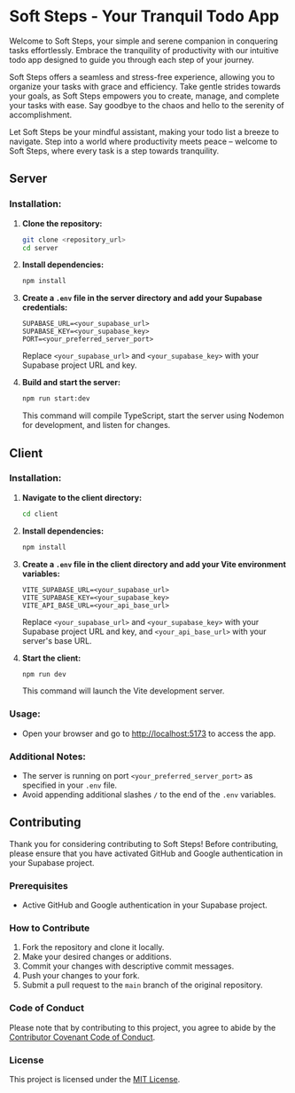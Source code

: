 # Soft Steps - Your Tranquil Todo App

Welcome to Soft Steps, your simple and serene companion in conquering tasks effortlessly. Embrace the tranquility of productivity with our intuitive todo app designed to guide you through each step of your journey.

Soft Steps offers a seamless and stress-free experience, allowing you to organize your tasks with grace and efficiency. Take gentle strides towards your goals, as Soft Steps empowers you to create, manage, and complete your tasks with ease. Say goodbye to the chaos and hello to the serenity of accomplishment.

Let Soft Steps be your mindful assistant, making your todo list a breeze to navigate. Step into a world where productivity meets peace – welcome to Soft Steps, where every task is a step towards tranquility.

## Server

### Installation:

1. **Clone the repository:**
   ```bash
   git clone <repository_url>
   cd server
   ```

2. **Install dependencies:**
   ```bash
   npm install
   ```

3. **Create a `.env` file in the server directory and add your Supabase credentials:**
   ```env
   SUPABASE_URL=<your_supabase_url>
   SUPABASE_KEY=<your_supabase_key>
   PORT=<your_preferred_server_port>
   ```
   Replace `<your_supabase_url>` and `<your_supabase_key>` with your Supabase project URL and key.

4. **Build and start the server:**
   ```bash
   npm run start:dev
   ```
   This command will compile TypeScript, start the server using Nodemon for development, and listen for changes.

## Client

### Installation:

1. **Navigate to the client directory:**
   ```bash
   cd client
   ```

2. **Install dependencies:**
   ```bash
   npm install
   ```

3. **Create a `.env` file in the client directory and add your Vite environment variables:**
   ```env
   VITE_SUPABASE_URL=<your_supabase_url>
   VITE_SUPABASE_KEY=<your_supabase_key>
   VITE_API_BASE_URL=<your_api_base_url>
   ```
   Replace `<your_supabase_url>` and `<your_supabase_key>` with your Supabase project URL and key, and `<your_api_base_url>` with your server's base URL.

4. **Start the client:**
   ```bash
   npm run dev
   ```
   This command will launch the Vite development server.

### Usage:

- Open your browser and go to [http://localhost:5173](http://localhost:5173) to access the app.

### Additional Notes:

- The server is running on port `<your_preferred_server_port>` as specified in your `.env` file.
- Avoid appending additional slashes `/` to the end of the `.env` variables.

## Contributing

Thank you for considering contributing to Soft Steps! Before contributing, please ensure that you have activated GitHub and Google authentication in your Supabase project.

### Prerequisites

- Active GitHub and Google authentication in your Supabase project.

### How to Contribute

1. Fork the repository and clone it locally.
2. Make your desired changes or additions.
3. Commit your changes with descriptive commit messages.
4. Push your changes to your fork.
5. Submit a pull request to the `main` branch of the original repository.

### Code of Conduct

Please note that by contributing to this project, you agree to abide by the [Contributor Covenant Code of Conduct](CODE_OF_CONDUCT.md).

### License

This project is licensed under the [MIT License](LICENSE).